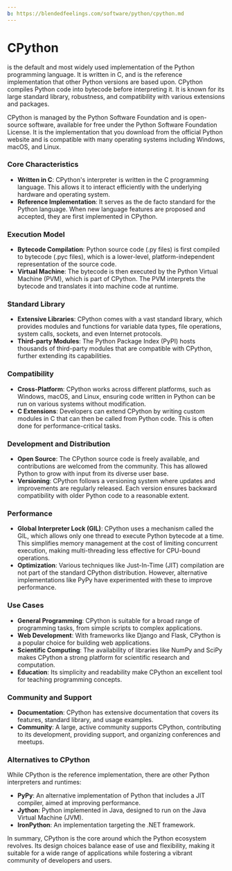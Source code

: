 ```yaml
---
b: https://blendedfeelings.com/software/python/cpython.md
---
```


# CPython 
is the default and most widely used implementation of the Python programming language. It is written in C, and is the reference implementation that other Python versions are based upon. CPython compiles Python code into bytecode before interpreting it. It is known for its large standard library, robustness, and compatibility with various extensions and packages.

CPython is managed by the Python Software Foundation and is open-source software, available for free under the Python Software Foundation License. It is the implementation that you download from the official Python website and is compatible with many operating systems including Windows, macOS, and Linux.

### Core Characteristics
- **Written in C**: CPython's interpreter is written in the C programming language. This allows it to interact efficiently with the underlying hardware and operating system.
- **Reference Implementation**: It serves as the de facto standard for the Python language. When new language features are proposed and accepted, they are first implemented in CPython.

### Execution Model
- **Bytecode Compilation**: Python source code (.py files) is first compiled to bytecode (.pyc files), which is a lower-level, platform-independent representation of the source code.
- **Virtual Machine**: The bytecode is then executed by the Python Virtual Machine (PVM), which is part of CPython. The PVM interprets the bytecode and translates it into machine code at runtime.

### Standard Library
- **Extensive Libraries**: CPython comes with a vast standard library, which provides modules and functions for variable data types, file operations, system calls, sockets, and even Internet protocols.
- **Third-party Modules**: The Python Package Index (PyPI) hosts thousands of third-party modules that are compatible with CPython, further extending its capabilities.

### Compatibility
- **Cross-Platform**: CPython works across different platforms, such as Windows, macOS, and Linux, ensuring code written in Python can be run on various systems without modification.
- **C Extensions**: Developers can extend CPython by writing custom modules in C that can then be called from Python code. This is often done for performance-critical tasks.

### Development and Distribution
- **Open Source**: The CPython source code is freely available, and contributions are welcomed from the community. This has allowed Python to grow with input from its diverse user base.
- **Versioning**: CPython follows a versioning system where updates and improvements are regularly released. Each version ensures backward compatibility with older Python code to a reasonable extent.

### Performance
- **Global Interpreter Lock (GIL)**: CPython uses a mechanism called the GIL, which allows only one thread to execute Python bytecode at a time. This simplifies memory management at the cost of limiting concurrent execution, making multi-threading less effective for CPU-bound operations.
- **Optimization**: Various techniques like Just-In-Time (JIT) compilation are not part of the standard CPython distribution. However, alternative implementations like PyPy have experimented with these to improve performance.

### Use Cases
- **General Programming**: CPython is suitable for a broad range of programming tasks, from simple scripts to complex applications.
- **Web Development**: With frameworks like Django and Flask, CPython is a popular choice for building web applications.
- **Scientific Computing**: The availability of libraries like NumPy and SciPy makes CPython a strong platform for scientific research and computation.
- **Education**: Its simplicity and readability make CPython an excellent tool for teaching programming concepts.

### Community and Support
- **Documentation**: CPython has extensive documentation that covers its features, standard library, and usage examples.
- **Community**: A large, active community supports CPython, contributing to its development, providing support, and organizing conferences and meetups.

### Alternatives to CPython
While CPython is the reference implementation, there are other Python interpreters and runtimes:
- **PyPy**: An alternative implementation of Python that includes a JIT compiler, aimed at improving performance.
- **Jython**: Python implemented in Java, designed to run on the Java Virtual Machine (JVM).
- **IronPython**: An implementation targeting the .NET framework.

In summary, CPython is the core around which the Python ecosystem revolves. Its design choices balance ease of use and flexibility, making it suitable for a wide range of applications while fostering a vibrant community of developers and users.